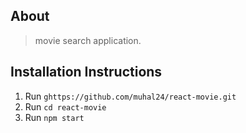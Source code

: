 
## About
> movie search application.

## Installation Instructions
1. Run ```ghttps://github.com/muhal24/react-movie.git```
2. Run ```cd react-movie```
3. Run ```npm start```

